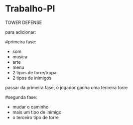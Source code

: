 # Trabalho-PI

TOWER DEFENSE

para adicionar: 

#primeira fase:    
  - som
  - musica
  - arte
  - menu
  - 2 tipos de torre/tropa
  - 2 tipos de inimigos
    
passar da primeira fase, o jogador ganha uma terceira torre

#segunda fase:
  - mudar o caminho
  - mais um tipo de inimigo
  - o terceiro tipo de torre
